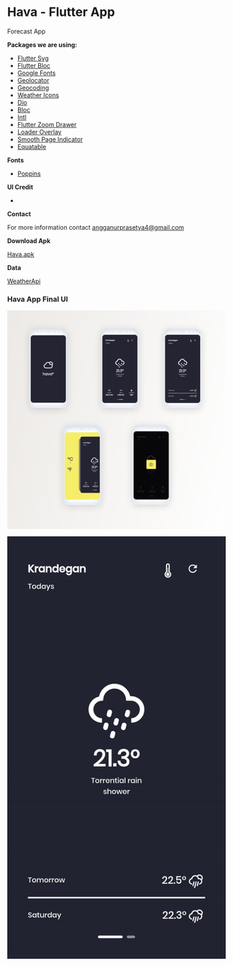 # Hava - Flutter App

Forecast App

**Packages we are using:**

- [Flutter Svg](https://pub.dev/packages/flutter_svg)
- [Flutter Bloc](https://pub.dev/packages/flutter_bloc)
- [Google Fonts](https://pub.dev/packages/google_fonts)
- [Geolocator](https://pub.dev/packages/geolocator)
- [Geocoding](https://pub.dev/packages/geocoding)
- [Weather Icons](https://pub.dev/packages/weather_icons)
- [Dio](https://pub.dev/packages/dio)
- [Bloc](https://pub.dev/packages/bloc)
- [Intl](https://pub.dev/packages/intl)
- [Flutter Zoom Drawer](https://pub.dev/packages/flutter_zoom_drawer)
- [Loader Overlay](https://pub.dev/packages/loader_overlay)
- [Smooth Page Indicator](https://pub.dev/packages/smooth_page_indicator)
- [Equatable](https://pub.dev/packages/Equatable)
    
**Fonts**

-  [Poppins](https://fonts.google.com/specimen/Poppins)

**UI Credit**

- 

**Contact**

For more information contact angganurprasetya4@gmail.com

**Download Apk**

[Hava.apk](https://github.com/prasetyanurangga/hava/raw/main/hava.apk)

**Data**

[WeatherApi](https://www.weatherapi.com/)

### Hava App Final UI
![App UI](https://github.com/prasetyanurangga/hava/raw/main/hava_app_ui.png)

![Demo](https://github.com/prasetyanurangga/hava/raw/main/hava_app.gif)

